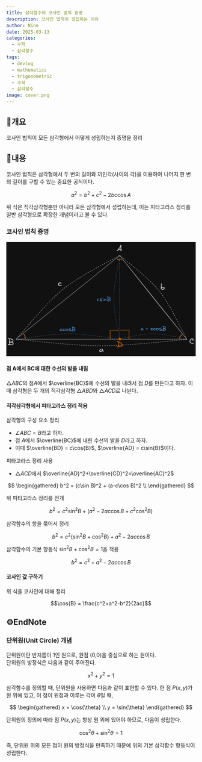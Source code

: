 ```yaml
---
title: 삼각함수의 코사인 법칙 증명
description: 코사인 법칙이 성립하는 이유
author: Nine
date: 2025-03-13
categories:
  - 수학
  - 삼각함수
tags:
  - devlog
  - mathematics
  - trigonometric
  - 수학
  - 삼각함수
image: cover.png
---
```

## 📌개요

코사인 법칙이 모든 삼각형에서 어떻게 성립하는지 증명을 정리

## 📌내용

코사인 법칙은 삼각형에서 두 변의 길이와 끼인각(사이의 각)을 이용하여 나머지 한 변의 길이를 구할 수 있는 중요한 공식이다.

$$a^2=b^2+c^2−2bc\cos A$$

위 식은 직각삼각형뿐만 아니라 모든 삼각형에서 성립하는데, 이는 피타고라스 정리를 일반 삼각형으로 확장한 개념이라고 볼 수 있다.

### 코사인 법칙 증명

![Proof-of-the-law-of-cosine](image-1.png)

#### 점 A에서 BC에 대한 수선의 발을 내림

$\triangle ABC$의 점$A$에서 $\overline{BC}$에 수선의 발을 내려서 점 $D$를 만든다고 하자.
이때 삼각형은 두 개의 직각삼각형 $\triangle{ABD}$와 $\triangle{ACD}$로 나뉜다.

#### 직각삼각형에서 피타고라스 정리 적용

삼각형의 구성 요소 정리
-  $\angle{ABC} = B$라고 하자.
-  점 $A$에서 $\overline{BC}$에 내린 수선의 발을 $D$라고 하자.
-  이때 $\overline{BD} = c\cos{B}$, $\overline{AD} = c\sin{B}$이다.

피타고라스 정리 사용
- $\triangle{ACD}$에서 $\overline{AD}^2+\overline{CD}^2=\overline{AC}^2$

$$
\begin{gathered}
b^2 = (c\sin B)^2 + (a-c\cos B)^2 \\
\end{gathered}
$$

위 피타고라스 정리를 전개

$$b^2=c^2\sin^2{B} + (a^2-2ac\cos{B}+c^2\cos^2{B})$$

삼각함수의 항을 묶어서 정리

$$b^2=c^2(\sin^2{B}+\cos^2{B})+a^2-2ac\cos{B}$$

삼각함수의 기본 항등식 $\sin^2{B} + \cos^2{B} = 1$을 적용

$$b^2 = c^2+a^2-2ac\cos{B}$$

#### 코사인 값 구하기

위 식을 코사인에 대해 정리

$$\cos{B} = \frac{c^2+a^2-b^2}{2ac}$$

## ⚙️EndNote

### 단위원(Unit Circle) 개념

단위원이란 반지름이 1인 원으로, 원점 (0,0)을 중심으로 하는 원이다.  
단위원의 방정식은 다음과 같이 주어진다.

$$x^2+y^2=1$$

삼각함수를 정의할 때, 단위원을 사용하면 다음과 같이 표현할 수 있다.
한 점 $P(x,y)$가 원 위에 있고, 이 점이 원점과 이루는 각이 $\theta$일 때,

$$
\begin{gathered}
x = \cos{\theta} \\
y = \sin{\theta}
\end{gathered}
$$

단위원의 정의에 따라 점 $P(x,y)$는 항상 원 위에 있어야 하므로, 다음이 성립한다.

$$\cos^2{\theta} + \sin^2{\theta} = 1$$

즉, 단위원 위의 모든 점이 원의 방정식을 만족하기 때문에 위의 기본 삼각함수 항등식이 성립한다.
